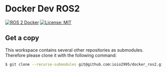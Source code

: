 # Docker Dev ROS2

[![ROS 2 Docker](https://github.com/ioio2995/docker_ros2/actions/workflows/build-ros2.yml/badge.svg)](https://github.com/ioio2995/docker_ros2/actions/workflows/build-ros2.yml) [![License: MIT](https://img.shields.io/badge/License-MIT-yellow.svg)](https://opensource.org/licenses/MIT)

## Get a copy

This workspace contains several other repositories as submodules. Therefore please clone it with the following command:

```bash
$ git clone --recurse-submodules git@github.com:ioio2995/docker_ros2.git
```
